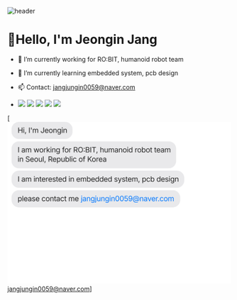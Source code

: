 ![header](https://capsule-render.vercel.app/api?type=slice&color=auto&height=150&section=header&text=Jeongin%20Jang's%20Github&fontSize=60)
# 👋Hello, I'm Jeongin Jang
<div>
  
- 🔭 I’m currently working for RO:BIT, humanoid robot team
  
- 🌱 I’m currently learning embedded system, pcb design
  
- 📫 Contact: jangjungin0059@naver.com   


- <img src="https://img.shields.io/badge/C-A8B9CC?style=flat&logo=c&logoColor=white"/> <img src="https://img.shields.io/badge/C++-00599C?style=flat&logo=cplusplus&logoColor=white"/> <img src="https://img.shields.io/badge/Ros-22314E?style=flat&logo=ros&logoColor=white"/> <img src="https://img.shields.io/badge/Altium-A5915F?&style=flat&logo=Altium Designer&logoColor=white"/> <img src="https://img.shields.io/badge/CubeIDE-01B4E4?&style=flat&logo=stmicroelectronics&logoColor=white"/>

[![](https://github.com/inwjd/inwjd/blob/main/chat.svg)<a href="mailto:jangjungin0059@naver.com">jangjungin0059@naver.com</a>]
